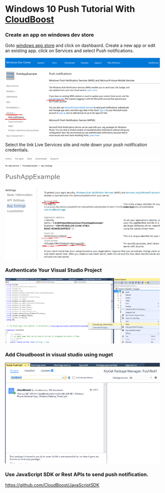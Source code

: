 # Windows 10 Push Tutorial With [CloudBoost](https://cloudboost.io)

### Create an app on windows dev store

Goto [windows app store](https://developer.microsoft.com/en-us/windows) and click on dashbaord. Create a new app or edit an existing app. click on Services and select Push notifications. 

![windows dev store](https://github.com/ranjeet692/PushExample/blob/master/wns.png)

Select the link Live Services site and note down your push notification credentials.

![push service](https://github.com/ranjeet692/PushExample/blob/master/credentials.png)

### Authenticate Your Visual Studio Project

![visual project](https://github.com/ranjeet692/PushExample/blob/master/Add_Store.PNG)

### Add Cloudboost in visual studio using nuget

![nuget](https://github.com/ranjeet692/PushExample/blob/master/nuget.PNG)

### Use JavaScript SDK or Rest APIs to send push notification.

https://github.com/CloudBoost/JavaScriptSDK







